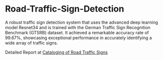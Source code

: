 # Road-Traffic-Sign-Detection

A robust traffic sign detection system that uses the advanced deep learning model Resnet34 and is trained with the German Traffic Sign Recognition Benchmark (GTSRB)
dataset. It achieved a remarkable accuracy rate of 99.67%, showcasing exceptional performance in accurately identifying a wide array of traffic signs.

Detailed Report at <a href="https://www.researchgate.net/publication/361867009_Cataloging_of_Road_Traffic_Signs_Building_Deep_learning_model_and_Android_Application">Cataloging of Road Traffic Signs</a>
